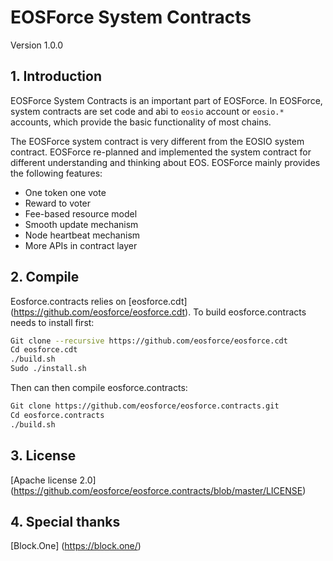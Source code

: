 
# EOSForce System Contracts

Version 1.0.0

## 1. Introduction

EOSForce System Contracts is an important part of EOSForce.
In EOSForce, system contracts are set code and abi to `eosio` account or `eosio.*` accounts, which provide the basic functionality of most chains.

The EOSForce system contract is very different from the EOSIO system contract. EOSForce re-planned and implemented the system contract for different understanding and thinking about EOS.
EOSForce mainly provides the following features:

- One token one vote
- Reward to voter
- Fee-based resource model
- Smooth update mechanism
- Node heartbeat mechanism
- More APIs in contract layer

## 2. Compile

Eosforce.contracts relies on [eosforce.cdt] (https://github.com/eosforce/eosforce.cdt).
To build eosforce.contracts needs to install first:

```bash
Git clone --recursive https://github.com/eosforce/eosforce.cdt
Cd eosforce.cdt
./build.sh
Sudo ./install.sh
```

Then can then compile eosforce.contracts:

```bash
Git clone https://github.com/eosforce/eosforce.contracts.git
Cd eosforce.contracts
./build.sh
```

## 3. License

[Apache license 2.0] (https://github.com/eosforce/eosforce.contracts/blob/master/LICENSE)

## 4. Special thanks

[Block.One] (https://block.one/)